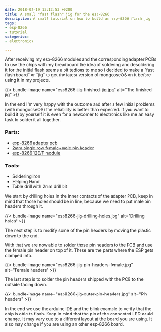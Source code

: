 ```yaml
---
date: 2018-02-19 13:12:53 +0200
title: A small "fast flash" jig for the esp-8266
description: A small tutorial on how to build an esp-8266 flash jig
tags:
- esp-8266
- tutorial
categories:
- electronics

---
```


After receiving my esp-8266 modules and the corresponding adapter PCBs to use the chips with my breadboard the idea of soldering and desoldering it for the initial flash seems a bit tedious to me so i decided to make a "fast flash board" or "jig" to get the latest version of mongooseOS on it before using it in my projects.

{{< bundle-image name="esp8266-jig-finished-jig.jpg" alt="The finished jig" >}}

In the end I'm very happy with the outcome and after a few initial problems (with mongooseOS) the reliability is better than expected. If you want to build it by yourself it is even for a newcomer to electronics like me an easy task to solder it all together.

### Parts:

* [esp-8266 adapter pcb](https://www.aliexpress.com/item/1pcs-ESP8266-serial-WIFI-module-adapter-plate-Applies-to-ESP-07-ESP-08-ESP-12E/32721304582.html)
* [2mm single row female+male pin header](https://www.aliexpress.com/item/20PCS-Lot-1x40-Pin-2-mm-Single-Row-Female-Male-Pin-Header-connector/32691922480.html)
* [esp-8266 12E/F module](https://www.aliexpress.com/item/2015-New-version-1PCS-ESP-12F-ESP-12E-upgrade-ESP8266-remote-serial-Port-WIFI-wireless-module/32521015580.html)

### Tools:

* Soldering iron
* Helping Hand
* Table drill with 2mm drill bit

We start by drilling holes in the inner contacts of the adapter PCB, keep in mind that those holes should be in line, because we need to put male pin headers through it.

{{< bundle-image name="esp8266-jig-drilling-holes.jpg" alt="Drilling holes" >}}

The next step is to modify some of the pin headers by moving the plastic down to the end.

With that we are now able to solder those pin headers to the PCB and use the female pin header on top of it. These are the parts where the ESP gets clamped into.

{{< bundle-image name="esp8266-jig-pin-headers-female.jpg" alt="Female headers" >}}

The last step is to solder the pin headers shipped with the PCB to the outside facing down.

{{< bundle-image name="esp8266-jig-outer-pin-headers.jpg" alt="Pin headers" >}}

In the end we use the arduino IDE and the blink example to verify that the chip is able to flash. Keep in mind that the pin of the connected LED could change. It may vary due to a different layout at the board you are using. It also may change if you are using an other esp-8266 board.
